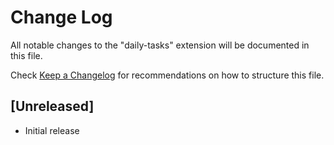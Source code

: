 # Change Log

All notable changes to the "daily-tasks" extension will be documented in this file.

Check [Keep a Changelog](http://keepachangelog.com/) for recommendations on how to structure this file.

## [Unreleased]

- Initial release